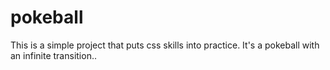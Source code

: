 # pokeball

This is a simple project that puts css skills into practice. It's a pokeball with an infinite transition..
